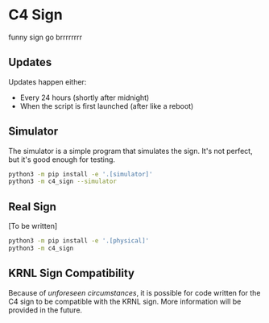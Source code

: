 # C4 Sign
funny sign go brrrrrrrr

## Updates

Updates happen either:
- Every 24 hours (shortly after midnight)
- When the script is first launched (after like a reboot)

## Simulator

The simulator is a simple program that simulates the sign. It's not perfect, but it's good enough for testing.

```bash
python3 -m pip install -e '.[simulator]'
python3 -m c4_sign --simulator
```

## Real Sign

[To be written]

```bash
python3 -m pip install -e '.[physical]'
python3 -m c4_sign
```

## KRNL Sign Compatibility

Because of *unforeseen circumstances*, it is possible for code written for the C4 sign to be compatible with the KRNL sign. More information will be provided in the future.
